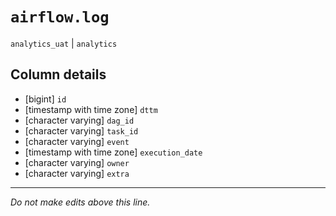 # `airflow.log`
`analytics_uat` | `analytics`

## Column details
* [bigint]    `id`
* [timestamp with time zone] `dttm`
* [character varying] `dag_id`
* [character varying] `task_id`
* [character varying] `event`
* [timestamp with time zone] `execution_date`
* [character varying] `owner`
* [character varying] `extra`

-------------------------------------------------------------------------------
*Do not make edits above this line.*
